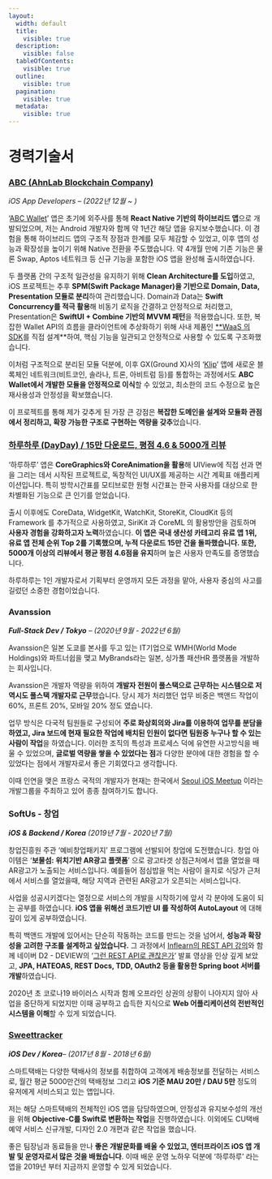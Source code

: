 ```yaml
---
layout:
  width: default
  title:
    visible: true
  description:
    visible: false
  tableOfContents:
    visible: true
  outline:
    visible: true
  pagination:
    visible: true
  metadata:
    visible: true
---
```


# 경력기술서

### [ABC (AhnLab Blockchain Company)](https://ahnlabblockchain.company)

_iOS App Developers – (2022년 12월 \~ )_

‘[ABC Wallet](https://apps.apple.com/kr/app/id1642837445)’ 앱은 초기에 외주사를 통해 **React Native 기반의 하이브리드 앱**으로 개발되었으며, 저는 Android 개발자와 함께 약 1년간 해당 앱을 유지보수했습니다. 이 경험을 통해 하이브리드 앱의 구조적 장점과 한계를 모두 체감할 수 있었고, 이후 앱의 성능과 확장성을 높이기 위해 Native 전환을 주도했습니다. 약 4개월 만에 기존 기능은 물론 Swap, Aptos 네트워크 등 신규 기능을 포함한 iOS 앱을 완성해 출시하였습니다.

두 플랫폼 간의 구조적 일관성을 유지하기 위해 **Clean Architecture를 도입**하였고, iOS 프로젝트는 추후 **SPM(Swift Package Manager)을 기반으로 Domain, Data, Presentation 모듈로 분리**하여 관리했습니다. Domain과 Data는 **Swift Concurrency를 적극 활용**해 비동기 로직을 간결하고 안정적으로 처리했고, Presentation은 **SwiftUI + Combine 기반의 MVVM 패턴**을 적용했습니다. 또한, 복잡한 Wallet API의 흐름을 클라이언트에 추상화하기 위해 사내 제품인 [\*\*WaaS 의 SDK](https://www.notion.so/README-236e0b78181d81269ca2c61319b8126e?pvs=21)를 직접 설계\*\*하여, 핵심 기능을 일관되고 안정적으로 사용할 수 있도록 구조화했습니다.

이처럼 구조적으로 분리된 모듈 덕분에, 이후 GX(Ground X)사의 ‘[Klip](https://apps.apple.com/kr/app/id1627665524)’ 앱에 새로운 블록체인 네트워크(비트코인, 솔라나, 트론, 아비트럼 등)를 통합하는 과정에서도 **ABC Wallet에서 개발한 모듈을 안정적으로 이식**할 수 있었고, 최소한의 코드 수정으로 높은 재사용성과 안정성을 확보했습니다.

이 프로젝트를 통해 제가 갖추게 된 가장 큰 강점은 **복잡한 도메인을 설계와 모듈화 관점에서 정리하고, 확장 가능한 구조로 구현하는 역량을 갖추**었습니다.

### [하루하루 (DayDay) / 15만 다운로드, 평점 4.6 & 5000개 리뷰](https://apps.apple.com/kr/app/id1452035712)

‘하루하루’ 앱은 **CoreGraphics와 CoreAnimation을 활용**해 UIView에 직접 선과 면을 그리는 데서 시작된 프로젝트로, 독창적인 UI/UX를 제공하는 시간 계획표 애플리케이션입니다. 특히 방학시간표를 모티브로한 원형 시간표는 한국 사용자를 대상으로 한 차별화된 기능으로 큰 인기를 얻었습니다.

출시 이후에도 CoreData, WidgetKit, WatchKit, StoreKit, CloudKit 등의 Framework 를 추가적으로 사용하였고, SiriKit 과 CoreML 의 활용방안을 검토하며 **사용자 경험을 강화하고자 노력**하였습니다. **이 앱은 국내 생산성 카테고리 유료 앱 1위, 유료 앱 전체 순위 Top 2를 기록했으며, 누적 다운로드 15만 건을 돌파했습니다. 또한, 5000개 이상의 리뷰에서 평균 평점 4.6점을 유지**하며 높은 사용자 만족도를 증명했습니다.

하루하루는 1인 개발자로서 기획부터 운영까지 모든 과정을 맡아, 사용자 중심의 사고를 길렀던 소중한 경험이었습니다.

### Avanssion

_**Full-Stack Dev / Tokyo** – (2020년 9월 - 2022년 6월)_

Avanssion은 일본 도쿄를 본사를 두고 있는 IT기업으로 WMH(World Mode Holdings)와 파트너쉽을 맺고 MyBrands라는 일본, 싱가폴 패션HR 플랫폼을 개발하는 회사입니다.

Avanssion은 개발자 역량을 위하여 **개발자 전원이 풀스택으로 근무하는 시스템으로 저 역시도 풀스택 개발자로 근무**했습니다. 당시 제가 처리했던 업무 비중은 백앤드 작업이 60%, 프론트 20%, 모바일 20% 정도 였습니다.

업무 방식은 다국적 팀원들로 구성되어 **주로 화상회의와 Jira를 이용하여 업무를 분담을 하였고, Jira 보드에 현재 필요한 작업에 배치된 인원이 없다면 팀원중 누구나 할 수 있는 사람이 작업**을 하였습니다. 이러한 조직의 특성과 프로세스 덕에 유연한 사고방식을 배울 수 있었으며, **글로벌 역량을 쌓을 수 있었다는 점**과 다양한 분야에 대한 경험을 할 수 있었다는 점에서 개발자로서 좋은 기회였다고 생각합니다.

이때 인연을 맺은 프랑스 국적의 개발자가 현재는 한국에서 [Seoul iOS Meetup](https://www.meetup.com/seoul-ios-meetup/) 이라는 개발그룹을 주최하고 있어 종종 참여하기도 합니다.

### SoftUs - 창업

_**iOS & Backend / Korea** (2019년 7월 - 2020년 7월)_

창업진흥원 주관 ‘예비창업패키지’ 프로그램에 선발되어 창업에 도전했습니다. 창업 아이템은 ‘**보물섬: 위치기반 AR광고 플랫폼**’ 으로 광고타겟 상점근처에서 앱을 열었을 때 AR광고가 노출되는 서비스입니다. 예를들어 점심밥을 먹는 사람이 을지로 식당가 근처에서 서비스를 열었을때, 해당 지역과 관련된 AR광고가 오픈되는 서비스입니다.

사업을 성공시키겠다는 열정으로 서비스의 개발을 시작하기에 앞서 각 분야에 도움이 되는 공부를 하였습니다. **iOS 앱을 위해선 코드기반 UI 를 작성하여 AutoLayout** 에 대해 깊이 있게 공부하였습니다.

특히 백앤드 개발에 있어서는 단순히 작동하는 코드를 만드는 것을 넘어서, **성능과 확장성을 고려한 구조를 설계하고 싶었습니다.** 그 과정에서 [Inflearn의 REST API 강의](https://www.inflearn.com/course/spring_rest-api)와 함께 네이버 D2 - DEVIEW의 ‘[그런 REST API로 괜찮은가](https://tv.naver.com/v/2292653)’ 발표 영상을 인상 깊게 보았고, **JPA, HATEOAS, REST Docs, TDD, OAuth2 등을 활용한 Spring boot 서버를 개발**하였습니다.

2020년 초 코로나19 바이러스 시작과 함께 오프라인 상권의 상황이 나아지지 않아 사업을 중단하게 되었지만 이때 공부하고 습득한 지식으로 **Web 어플리케이션의 전반적인 시스템을 이해**할 수 있게 되었습니다.

### [Sweettracker](https://apps.apple.com/kr/app/id523045854)

_**iOS Dev / Korea**– (2017년 8월 - 2018년 6월)_

스마트택배는 다양한 택배사의 정보를 취합하여 고객에게 배송정보를 전달하는 서비스로, 월간 평균 5000만건의 택배정보 그리고 **iOS 기준 MAU 20만 / DAU 5만** 정도의 유저에게 서비스되고 있는 앱입니다.

저는 해당 스마트택배의 전체적인 iOS 앱을 담당하였으며, 안정성과 유지보수성의 개선을 위해 **Objective-C를 Swift로 변환하는 작업**을 진행하였습니다. 이외에도 CU택배예약 서비스 신규개발, 디자인 2.0 개편과 같은 작업을 했습니다.

좋은 팀장님과 동료들을 만나 **좋은 개발문화를 배울 수 있었고, 엔터프라이즈 iOS 앱 개발 및 운영자로서 많은 것을 배웠습니다**. 이때 배운 운영 노하우 덕분에 ‘하루하루’ 라는 앱을 2019년 부터 지금까지 운영할 수 있게 되었습니다.
